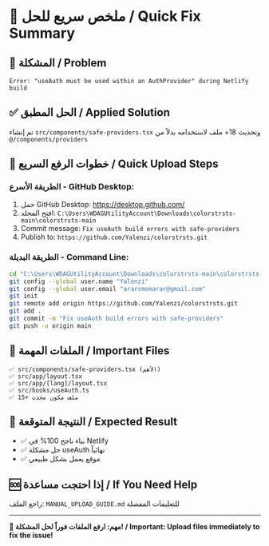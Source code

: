 # 🚨 ملخص سريع للحل / Quick Fix Summary

## 🎯 المشكلة / Problem
```
Error: "useAuth must be used within an AuthProvider" during Netlify build
```

## ✅ الحل المطبق / Applied Solution
تم إنشاء `src/components/safe-providers.tsx` وتحديث 18+ ملف لاستخدامه بدلاً من `@/components/providers`

## 🚀 خطوات الرفع السريع / Quick Upload Steps

### الطريقة الأسرع - GitHub Desktop:
1. حمل GitHub Desktop: https://desktop.github.com/
2. افتح المجلد: `C:\Users\WDAGUtilityAccount\Downloads\colorstrsts-main\colorstrsts-main`
3. Commit message: `Fix useAuth build errors with safe-providers`
4. Publish to: `https://github.com/Yalenzi/colorstrsts.git`

### الطريقة البديلة - Command Line:
```bash
cd "C:\Users\WDAGUtilityAccount\Downloads\colorstrsts-main\colorstrsts-main"
git config --global user.name "Yalenzi"
git config --global user.email "ararsmomarar@gmail.com"
git init
git remote add origin https://github.com/Yalenzi/colorstrsts.git
git add .
git commit -m "Fix useAuth build errors with safe-providers"
git push -u origin main
```

## 📁 الملفات المهمة / Important Files
```
✅ src/components/safe-providers.tsx (الأهم)
✅ src/app/layout.tsx
✅ src/app/[lang]/layout.tsx  
✅ src/hooks/useAuth.ts
✅ 15+ ملف مكون محدث
```

## 🎯 النتيجة المتوقعة / Expected Result
- ✅ بناء ناجح 100% في Netlify
- ✅ حل مشكلة useAuth نهائياً
- ✅ موقع يعمل بشكل طبيعي

## 🆘 إذا احتجت مساعدة / If You Need Help
راجع الملف: `MANUAL_UPLOAD_GUIDE.md` للتعليمات المفصلة

---
**🚨 مهم: ارفع الملفات فوراً لحل المشكلة! / Important: Upload files immediately to fix the issue!**
